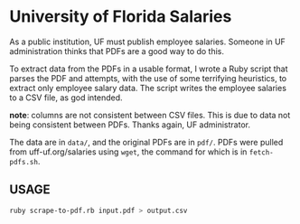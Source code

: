 # University of Florida Salaries

As a public institution, UF must publish employee salaries. Someone in UF
administration thinks that PDFs are a good way to do this.

To extract data from the PDFs in a usable format, I wrote a Ruby script that
parses the PDF and attempts, with the use of some terrifying heuristics, to
extract only employee salary data. The script writes the employee salaries to a
CSV file, as god intended.

**note**: columns are not consistent between CSV files. This is due to data not
being consistent between PDFs. Thanks again, UF administrator.

The data are in `data/`, and the original PDFs are in `pdf/`. PDFs were pulled
from uff-uf.org/salaries using `wget`, the command for which is in
`fetch-pdfs.sh`.

## USAGE

```sh
ruby scrape-to-pdf.rb input.pdf > output.csv
```
